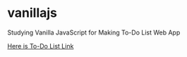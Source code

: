 # vanillajs


Studying Vanilla JavaScript for Making To-Do List Web App

[Here is To-Do List Link]()
